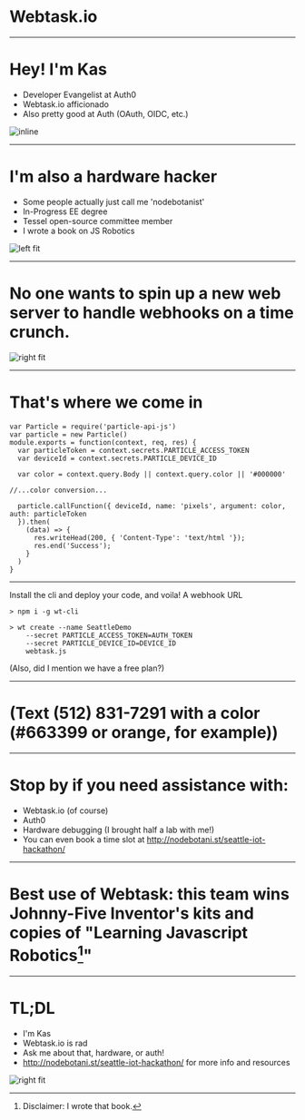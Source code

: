 # Webtask.io

---

# Hey! I'm Kas

* Developer Evangelist at Auth0
* Webtask.io afficionado
* Also pretty good at Auth (OAuth, OIDC, etc.)

![inline](GIFS/nolife.gif)

---

# I'm also a hardware hacker

* Some people actually just call me 'nodebotanist'
* In-Progress EE degree
* Tessel open-source committee member
* I wrote a book on JS Robotics

![left fit](GIFS/no-idea-what-im-doing.gif)

---

# No one wants to spin up a new web server to handle webhooks on a time crunch.

![right fit](GIFS/nopenopenope.gif)

---

# That's where we come in

```
var Particle = require('particle-api-js')
var particle = new Particle()
module.exports = function(context, req, res) {
  var particleToken = context.secrets.PARTICLE_ACCESS_TOKEN
  var deviceId = context.secrets.PARTICLE_DEVICE_ID

  var color = context.query.Body || context.query.color || '#000000'

//...color conversion...

  particle.callFunction({ deviceId, name: 'pixels', argument: color, auth: particleToken
  }).then(
    (data) => {
      res.writeHead(200, { 'Content-Type': 'text/html '});
      res.end('Success');
    }
  )
}
```

---

Install the cli and deploy your code, and voila! A webhook URL

```
> npm i -g wt-cli
```

```
> wt create --name SeattleDemo 
	--secret PARTICLE_ACCESS_TOKEN=AUTH_TOKEN 
	--secret PARTICLE_DEVICE_ID=DEVICE_ID 
	webtask.js
```

(Also, did I mention we have a free plan?)

---

# (Text (512) 831-7291 with a color (#663399 or orange, for example))

---

# Stop by if you need assistance with:

* Webtask.io (of course)
* Auth0 
* Hardware debugging (I brought half a lab with me!)
* You can even book a time slot at http://nodebotani.st/seattle-iot-hackathon/

---

# Best use of Webtask: this team wins Johnny-Five Inventor's kits and copies of "Learning Javascript Robotics[^1]"

[^1]: Disclaimer: I wrote that book.

---

# TL;DL

* I'm Kas
* Webtask.io is rad
* Ask me about that, hardware, or auth!
* http://nodebotani.st/seattle-iot-hackathon/ for more info and resources

![right fit](GIFS/mine-mine-mine.gif)
